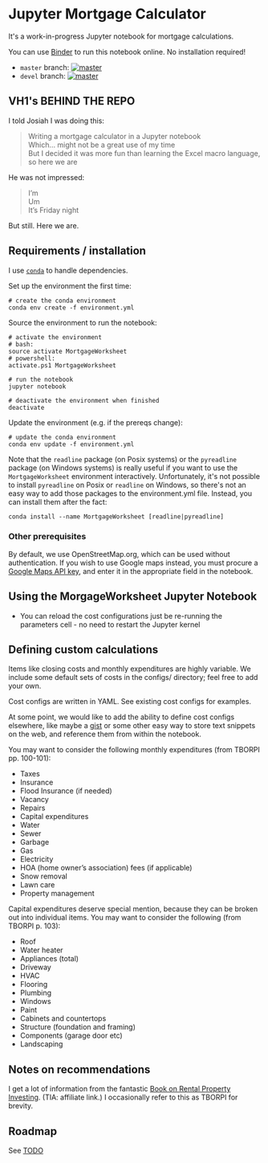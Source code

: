 # Jupyter Mortgage Calculator

It's a work-in-progress Jupyter notebook for mortgage calculations.

You can use [Binder](https://mybinder.org/) to run this notebook online. No installation required!

- `master` branch: [![master](https://mybinder.org/badge.svg)](https://mybinder.org/v2/gh/mrled/jupyter-mortgage/master?filepath=MortgageWorksheet.ipynb)
- `devel` branch: [![master](https://mybinder.org/badge.svg)](https://mybinder.org/v2/gh/mrled/jupyter-mortgage/devel?filepath=MortgageWorksheet.ipynb)

## VH1's BEHIND THE REPO

I told Josiah I was doing this:

> Writing a mortgage calculator in a Jupyter notebook  
> Which… might not be a great use of my time  
> But I decided it was more fun than learning the Excel macro language, so here we are

He was not impressed:

> I’m  
> Um  
> It’s Friday night

But still. Here we are.

## Requirements / installation

I use [`conda`](https://conda.io/) to handle dependencies.

Set up the environment the first time:

    # create the conda environment
    conda env create -f environment.yml

Source the environment to run the notebook:

    # activate the environment
    # bash:
    source activate MortgageWorksheet
    # powershell:
    activate.ps1 MortgageWorksheet

    # run the notebook
    jupyter notebook

    # deactivate the environment when finished
    deactivate

Update the environment (e.g. if the prereqs change):

    # update the conda environment
    conda env update -f environment.yml

Note that the `readline` package (on Posix systems) or the `pyreadline` package (on Windows systems) is really useful if you want to use the `MortgageWorksheet` environment interactively. Unfortunately, it's not possible to install `pyreadline` on Posix or `readline` on Windows, so there's not an easy way to add those packages to the environment.yml file. Instead, you can install them after the fact:

    conda install --name MortgageWorksheet [readline|pyreadline]

### Other prerequisites

By default, we use OpenStreetMap.org, which can be used without authentication. If you wish to use Google maps instead, you must procure a [Google Maps API key](https://console.developers.google.com/flows/enableapi?apiid=maps_backend,geocoding_backend,directions_backend,distance_matrix_backend,elevation_backend&keyType=CLIENT_SIDE&reusekey=true), and enter it in the appropriate field in the notebook.

## Using the MorgageWorksheet Jupyter Notebook

* You can reload the cost configurations just be re-running the parameters cell - no need to restart the Jupyter kernel

## Defining custom calculations

Items like closing costs and monthly expenditures are highly variable.
We include some default sets of costs in the configs/ directory;
feel free to add your own.

Cost configs are written in YAML.
See existing cost configs for examples.

At some point, we would like to add the ability to define cost configs elsewhere,
like maybe a [gist](https://gist.github.com) or some other easy way to store text snippets on the web,
and reference them from within the notebook.

You may want to consider the following monthly expenditures (from TBORPI pp. 100-101):

- Taxes
- Insurance
- Flood Insurance (if needed)
- Vacancy
- Repairs
- Capital expenditures
- Water
- Sewer
- Garbage
- Gas
- Electricity
- HOA (home owner’s association) fees (if applicable)
- Snow removal
- Lawn care
- Property management

Capital expenditures deserve special mention, because they can be broken out into individual items.
You may want to consider the following (from TBORPI p. 103):

- Roof
- Water heater
- Appliances (total)
- Driveway
- HVAC
- Flooring
- Plumbing
- Windows
- Paint
- Cabinets and countertops
- Structure (foundation and framing)
- Components (garage door etc)
- Landscaping

## Notes on recommendations

I get a lot of information from the fantastic [Book on Rental Property Investing](https://www.amazon.com/Book-Rental-Property-Investing-Intelligent/dp/099071179X?&_encoding=UTF8&tag=mrled-20&linkCode=ur2&linkId=3f16a626fa749912a1e1e10bbac44031&camp=1789&creative=9325). (TIA: affiliate link.) I occasionally refer to this as TBORPI for brevity.

## Roadmap

See [TODO](doc/todo.markdown)
